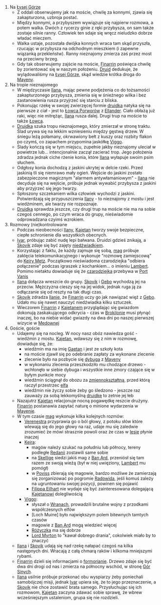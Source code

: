 1. Na [Łysej Górze](#l_lysa_gora)
    - Z oddali obserwujemy jak na moście, chwilę za konnymi, zjawia się zakapturzona, uzbroja postać.
    - Między konnymi, a przybyszem wywiązuje się najpierw rozmowa, a potem walka. Dwóch z rycerzy ginie z ręki przybysza, on sam także zostaje silnie ranny. Człowiek ten sdaje się wręcz nieludzko dobrze władać mieczem.
    - Walka ustaje, pozostała dwójka konnych wraca tam skąd przyszła, rzucając w przybysza na odchodnym mieszkiem (i zapewne wiązanką przekleństw). Ranny nieznajomy zmierza zaś przez most na przeciwny brzeg.
    - Gdy tak obserwujemy zajście na moście, [Finarrin](#p_druid_finarrin) poświęca chwilę by zorientować się w naszym położeniu. [Druid](#p_druid_finarrin) dedukuje, że wylądowaliśmy na [Łysej Górze](#l_lysa_gora), skąd wiedzie krótka droga do [Mayeny](#l_mayena).
2. Na tropie nieznajomego
    - W międzyczasie [Ilana](#g_ilana), mając pewne podjeżenia co do tożsamości zakapturzonego przybysza, zmienia się w śnieżnego wilka i bez zastanowienia rusza przyjrzeć się starciu z bliska.
    - Pokonując rzekę w swojej zwierzęcej formie [druidka](#g_ilana) natyka się na pierwsze z ciał - jest to [Łowca Porworów](#r_lowca) z [Ellander](#l_ellander). Ciało obłażą już raki, więc nie mitrężąc, [Ilana](#g_ilana) rusza dalej. Drugi trup na moście to także [Łowca](#r_lowca).
    - [Druidka](#g_ilana) szuka tropu nieznajomego, który zmierzał w stronę traktu. Ślad urywa się na lekkim wzniesieniu między gęstwą drzew. W śniegu leżą połamany, okrwawiony bełt z kuszy oraz rozbity flakon po czymś, co zapachem przypomina jaskółkę [Viggo](#p_viggo_regner).
    - Ślady kończą się w tym miejscu, zupełnie jakby nieznajomy uleciał w powietrze lub... intencjonalnie zaczął zacierać trop. Jego położenia zdradza jednak ciche rżenie konia, które [Ilana](#g_ilana) wyłapuje swoim psim słuchem.
    - Odgłosy konia dochodzą z jaskini ukrytej w delcie rzeki. Przed jaskinią tli się niemrawo mały ogień. Wejście do jaskini zostało zabezpieczone magicznym "alarmem antywłamaniowym" - [Ilana](#g_ilana) nie decyduje się na wejście, próbuje jednak wywabić przybysza z jaskini aby przyjrzeć się jego twarzy.
    - Spłoszony szczekaniem wilka człowiek wychodzi z jaskini. Potwierdzają się przypuszczenia [Ilany](#g_ilana) - to nieznajomy z mostu i jest wiedźminem, ale twarzy nie rozpoznaje. 
    - [Druidka](#g_ilana) sprawdza jeszcze, czy drugi trup na moście nie ma na sobie czegoś cennego, po czym wraca do grupy, nieświadomie odprowadzana czyimś wzrokiem.
3. Rozmowy (nie)kontrolowane
    - Podczas nieobecności [Ilany](#g_ilana), [Kajetan](#g_kajetan) tworzy swoje bezpieczne, ciepłe schronienie dla wszystkich obecnych.
    - [Ivar](#p_ivar), próbując zabić nudę lepi bałwana. Druidzi gdzieś znikają, a [Skovik](#p_skovik) zdaje się być zajęty [niedźwiadkiem](#p_gebo). 
    - Korzystając z faktu, że każdy zajmuje się sobą, [mag](#g_kajetan) próbuje zaklęcia telekomunikacyjnego i wykonuje "rozmowę zamiejscową" do [Keiry Metz](#p_keira_metz). Początkowo nieświadoma czarodziejka "odbiera połączenie" podczas igraszek z kochankiem...  o imieniu [Lambert](#p_lambert). Pomimo nietaktu dowiaduje się że [czarodziejka](#p_keira_metz) przebywa w [Port Vanis](#l_port_vanis)
    - [Ilana](#g_ilana) dołącza wreszcie do grupy. [Skovik](#p_skovik) i [Gebo](#p_gebo) wychodzą jej na przeciw. Mężczyzna cieszy się na jej widok, jednak ruga ją za odłączanie się od reszty na tak długi czas.
    - [Skovik](#p_skovik) zdradza [Ilanie](#g_ilana), że [Finarrin](#p_druid_finarrin) uczy go jak nawiązać więź z [Gebo](#p_gebo). Udało mu się nawet nauczyć niedźwiadka kilku sztuczek.
    - Wieczorem [Finarrin](#p_druid_finarrin) z [Kajetanem](#g_kajetan) przyglądając się gwiazdom dokonują zaskakującego odkrycia - czas w [Brokilonie](#l_brokilon) musi płynąć inaczej, bo na niebie widać gwiazdy na dwa dni po naszej pierwszej wizycie w [Medownej](#l_medowna)
4. Goście, goście
    - Udajemy się na nocleg. W nocy nasz obóz nawiedza gość - wiedźmin z mostu. [Kajetan](#g_kajetan), wdawszy się z nim w rozmowę, dowiaduje się, że:
        - wiedźmin ma na imię [Gaetan](#p_gaetan) i jest ze szkoły kota
        - na moście zjawił się po odebranie zapłaty za wykonane zlecenie
        - zlecenie było na pozbycie się [dybuga](#b_dybug) z [Mayeny](#l_mayena)
        - w wykonaniu zlecenia przeszkodziło mu chodzące drzewo - wchłonęło w siebie dybuga i wszystkie inne zmory czające się w byłym punkcie mocy
        - wiedźmin ściągnął do obozu za [zmiennokształtną](#g_ilana), przed którą raczył przestrzec [elfa](#g_kajetan)
        - wiedźmin nie życzy sobie żeby go śledzono - jeszcze raz zauważy za sobą lekkomyślną [druidkę](#g_ilana) to zetnie jej łeb
    - Nazajutrz [Kajetan](#g_kajetan) relacjonuje nocną pogawędkę reszcie drużyny. [Finarrin](p_druid_finarrin) postanawia zapytać naturę o minione wydarzenia w [Mayenie](#l_mayena).
    - W tym czasie [mag](#g_kajetan) wykonuje kilka kolejnych rozmów:
        - [Verenestra](#p_verenestra) przyprawia go o ból głowy, z potoku słów które wlewają się do jego głowy na raz, udaje mu się zaledwie zrozumieć że mówi strasznie powoli oraz że czas w [lesie](#l_brokilon) płynie inaczej
        - [Keira](#p_keira_metz):
            - magów należy szukać na południu lub północy, tereny podległe [Redanii](#l_redania) zostawili same sobie
            - na [Skellige](#l_wyspy_skellige) siedzi jakiś mag z [Ban Ard](#l_ban_ard), przeniósł się tam razem ze swoją wieżą (był w niej uwięziony, [Lambert](#p_lambert) mu pomógł)
            - w [Poviss](#l_poviss) zbierają się magowie, bardzo możliwe że zamierzają się zorganizować po pogromie [Radowida](#p_krol_radowid), jeśli komuś zależy na ugruntowaniu swojej pozycji, powinen się pojawić
            - [Filippa Eilhart](#p_filippa_eilhart) nie wydaje się być zainteresowana dolegającą [Kajetanowi](#g_kajetan) dolegliwością
        - [Viggo](#p_viggo_regner):
            - słyszał o [Wranach](#r_wran), prowadzili brutalne wojny z przodkami współczesnych elfów
            - [Loch Muine] było największym polem bitewnych tamtych czasów
            - magowie z [Ban Ard](#l_ban_ard) mogą wiedzieć więcej
            - [Różyczka](#l_rozyczka) ma się dobrze
            - [Lord Myrton](#p_lord_myrton) to "kawał dobrego drania", cokolwiek miało by to znaczyć
    - [Ilana](#g_ilana) i [Skovik](#p_skovik) udają się nad rzekę nałapać czegoś na kilka następnych dni. Wracają z całą chmarą raków i kilkoma mniejszymi rybami.
    - [Finarrin](#p_druid_finarrin) dzieli się informacjami o [formorianie](#p_formorian). Drzewo zdaje się być dwa dni drogi od nas i zmierza na północny wschód, w stronę [Gór Sinych](#l_gory_sine).
    - [Ilana](#g_ilana) usilnie próbuje przekonać obu wyspiarzy żeby poniechali samobójczej misji, jednak [Ivar](#p_ivar) upiera się, że to jego przeznaczenie, a [Skovik](#p_skovik) nie chce zostawić brata samego. Przysłuchując się ich rozmowom, [Kajetan](#g_kajetan) zaczyna zdawać sobie sprawę, że wbrew wcześniejszym ustaleniom, grupa się nie rozdzieli.